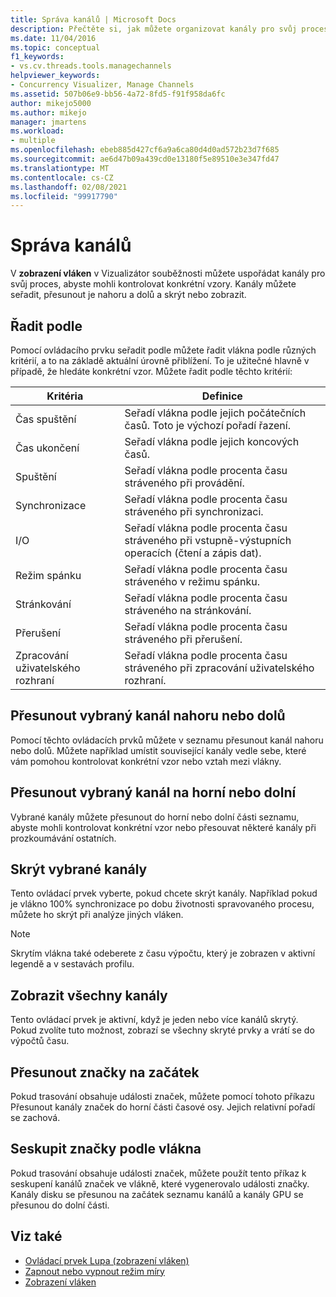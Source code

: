```yaml
---
title: Správa kanálů | Microsoft Docs
description: Přečtěte si, jak můžete organizovat kanály pro svůj proces, abyste mohli kontrolovat konkrétní vzory v zobrazení vláken v Vizualizátor souběžnosti.
ms.date: 11/04/2016
ms.topic: conceptual
f1_keywords:
- vs.cv.threads.tools.managechannels
helpviewer_keywords:
- Concurrency Visualizer, Manage Channels
ms.assetid: 507b06e9-bb56-4a72-8fd5-f91f958da6fc
author: mikejo5000
ms.author: mikejo
manager: jmartens
ms.workload:
- multiple
ms.openlocfilehash: ebeb885d427cf6a9a6ca80d4d0ad572b23d7f685
ms.sourcegitcommit: ae6d47b09a439cd0e13180f5e89510e3e347fd47
ms.translationtype: MT
ms.contentlocale: cs-CZ
ms.lasthandoff: 02/08/2021
ms.locfileid: "99917790"
---
```

# <a name="manage-channels"></a>Správa kanálů
V **zobrazení vláken** v Vizualizátor souběžnosti můžete uspořádat kanály pro svůj proces, abyste mohli kontrolovat konkrétní vzory. Kanály můžete seřadit, přesunout je nahoru a dolů a skrýt nebo zobrazit.

## <a name="sort-by"></a>Řadit podle
 Pomocí ovládacího prvku seřadit podle můžete řadit vlákna podle různých kritérií, a to na základě aktuální úrovně přiblížení. To je užitečné hlavně v případě, že hledáte konkrétní vzor. Můžete řadit podle těchto kritérií:

|Kritéria|Definice|
|--------------|----------------|
|Čas spuštění|Seřadí vlákna podle jejich počátečních časů. Toto je výchozí pořadí řazení.|
|Čas ukončení|Seřadí vlákna podle jejich koncových časů.|
|Spuštění|Seřadí vlákna podle procenta času stráveného při provádění.|
|Synchronizace|Seřadí vlákna podle procenta času stráveného při synchronizaci.|
|I/O|Seřadí vlákna podle procenta času stráveného při vstupně-výstupních operacích (čtení a zápis dat).|
|Režim spánku|Seřadí vlákna podle procenta času stráveného v režimu spánku.|
|Stránkování|Seřadí vlákna podle procenta času stráveného na stránkování.|
|Přerušení|Seřadí vlákna podle procenta času stráveného při přerušení.|
|Zpracování uživatelského rozhraní|Seřadí vlákna podle procenta času stráveného při zpracování uživatelského rozhraní.|

## <a name="move-selected-channel-up-or-down"></a>Přesunout vybraný kanál nahoru nebo dolů
 Pomocí těchto ovládacích prvků můžete v seznamu přesunout kanál nahoru nebo dolů. Můžete například umístit související kanály vedle sebe, které vám pomohou kontrolovat konkrétní vzor nebo vztah mezi vlákny.

## <a name="move-selected-channel-to-top-or-bottom"></a>Přesunout vybraný kanál na horní nebo dolní
 Vybrané kanály můžete přesunout do horní nebo dolní části seznamu, abyste mohli kontrolovat konkrétní vzor nebo přesouvat některé kanály při prozkoumávání ostatních.

## <a name="hide-selected-channels"></a>Skrýt vybrané kanály
 Tento ovládací prvek vyberte, pokud chcete skrýt kanály. Například pokud je vlákno 100% synchronizace po dobu životnosti spravovaného procesu, můžete ho skrýt při analýze jiných vláken.

> [!NOTE]
> Skrytím vlákna také odeberete z času výpočtu, který je zobrazen v aktivní legendě a v sestavách profilu.

## <a name="show-all-channels"></a>Zobrazit všechny kanály
 Tento ovládací prvek je aktivní, když je jeden nebo více kanálů skrytý. Pokud zvolíte tuto možnost, zobrazí se všechny skryté prvky a vrátí se do výpočtů času.

## <a name="move-markers-to-top"></a>Přesunout značky na začátek
 Pokud trasování obsahuje události značek, můžete pomocí tohoto příkazu Přesunout kanály značek do horní části časové osy. Jejich relativní pořadí se zachová.

## <a name="group-markers-by-thread"></a>Seskupit značky podle vlákna
 Pokud trasování obsahuje události značek, můžete použít tento příkaz k seskupení kanálů značek ve vlákně, které vygenerovalo události značky.  Kanály disku se přesunou na začátek seznamu kanálů a kanály GPU se přesunou do dolní části.

## <a name="see-also"></a>Viz také
- [Ovládací prvek Lupa (zobrazení vláken)](../profiling/zoom-control-threads-view.md)
- [Zapnout nebo vypnout režim míry](../profiling/measure-mode-on-off.md)
- [Zobrazení vláken](../profiling/threads-view-parallel-performance.md)